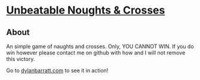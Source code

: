 # <h1> <a href ="dylanbarratt.com/projects/Noughts & crosses"> Unbeatable Noughts & Crosses </a> </h1>

## About <a name = "about"></a>

An simple game of naughts and crosses. Only, YOU CANNOT WIN. If you do win however please contact me on github with how and I will not remove this victory.

Go to <a href ="dylanbarratt.com/projects/Noughts & crosses">dylanbarratt.com</a> to see it in action!
